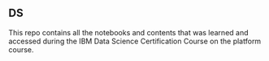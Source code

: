 ## DS
This repo contains all the notebooks and contents that was learned and accessed during the IBM Data Science Certification Course on the platform course.
